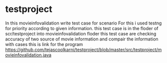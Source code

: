 # testproject
In this movieinfovalidation write test case for scenario 
For this i used testng for priority according to given information. 
this test case is in the floder of scr/testproject into movieinfovalidation floder
this test case are checking accuracy of two source of movie information and compair the information with cases
this is link for the program
https://github.com/tejascoolkarni/testproject/blob/master/src/testproject/movieinfovalidation.java
